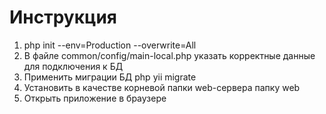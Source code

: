 # Инструкция
1. php init --env=Production --overwrite=All
2. В файле common/config/main-local.php указать корректные данные для подключения к БД
3. Применить миграции БД php yii migrate
4. Установить в качестве корневой папки web-сервера папку web
5. Открыть приложение в браузере